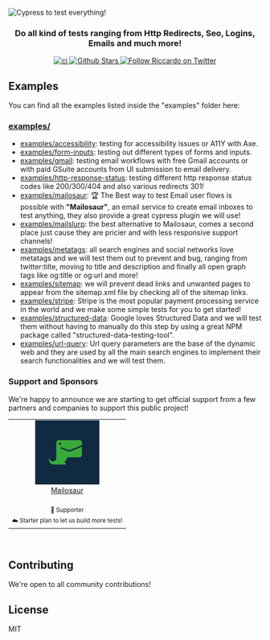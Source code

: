 ![Cypress to test everything!](/assets/cover-repo.jpg)

<p align="center">
<h3 align="center">Do all kind of tests ranging from Http Redirects, Seo, Logins, Emails and much more!</h3>
</p>
   <p align="center" style="align: center;">
      <a href="https://github.com/riccardogiorato/cypress-for-everything/actions/workflows/main.yml">
        <img src="https://github.com/riccardogiorato/cypress-for-everything/actions/workflows/main.yml/badge.svg?branch=main&event=push" alt="ci" />
      </a>
      <a href="https://github.com/riccardogiorato/cypress-for-everything/stargazers">
        <img src="https://img.shields.io/github/stars/riccardogiorato/cypress-for-everything" alt="Github Stars" />
      </a>
       <a href="">
        <img src="https://img.shields.io/twitter/follow/riccardogiorato?style=social" alt="Follow Riccardo on Twitter" />
      </a>
   </p>

## Examples

You can find all the examples listed inside the "examples" folder here:

### [examples/](examples/)

- [examples/accessibility](examples/accessibility): testing for accessibility issues or A11Y with Axe.
- [examples/form-inputs](examples/form-inputs): testing out different types of forms and inputs.
- [examples/gmail](examples/gmail): testing email workflows with free Gmail accounts or with paid GSuite accounts from UI submission to email delivery.
- [examples/http-response-status](examples/http-response-status): testing different http response status codes like 200/300/404 and also various redirects 301!
- [examples/mailosaur](examples/mailosaur): 🏆 The Best way to test Email user flows is possible with **"Mailosaur"**, an email service to create email inboxes to test anything, they also provide a great cypress plugin we will use!
- [examples/mailslurp](examples/mailslurp): the best alternative to Mailosaur, comes a second place just cause they are pricier and with less responsive support channels!
- [examples/metatags](examples/metatags): all search engines and social networks love metatags and we will test them out to prevent and bug, ranging from twitter:tilte, moving to title and description and finally all open graph tags like og:title or og:url and more!
- [examples/sitemap](examples/sitemap): we will prevent dead links and unwanted pages to appear from the sitemap.xml file by checking all of the sitemap links.
- [examples/stripe](examples/stripe): Stripe is the most popular payment processing service in the world and we make some simple tests for you to get started!
- [examples/structured-data](examples/structured-data): Google loves Structured Data and we will test them without having to manually do this step by using a great NPM package called "structured-data-testing-tool".
- [examples/url-query](examples/url-query): Url query parameters are the base of the dynamic web and they are used by all the main search engines to implement their search functionalities and we will test them.

### Support and Sponsors

We're happy to announce we are starting to get official support from a few partners and companies to support this public project!

<!--sponsors start-->
<table>
    <tbody>
        <tr>
            <td align="center" valign="top">
                <a href="https://mailosaur.com/" target="_blank">
                    <img width="128px" src="assets/mailosaur.png" alt="Mailosaur Logo" />
                <br />
                <div>Mailosaur</div>
                </a>
                <br />
                <sub>
                    🥇 Supporter <br />
                    ☁️ Starter plan to let us build more tests!
                </sub>
            </td>
            <!-- <td align="center" valign="top">
                <a href="https://www.mailslurp.com/" target="_blank">
                    <img width="128px" src="assets/mailslurp.png" alt="MailSlurp Logo" />
                <br />
                <div>MailSlurp</div>
                </a>
                <br />
                <sub>
                    🥉 Supporter <br />
                    ☁️ Starter Account to let us build more tests!
                </sub>
            </td> -->
        </tr>
    </tbody>
</table>
<br />

<!--sponsors end-->

## Contributing

We're open to all community contributions!

## License

MIT

